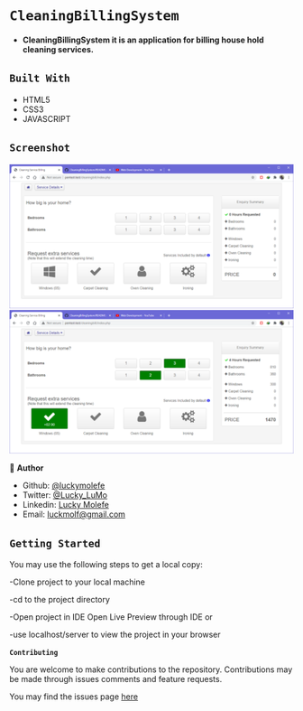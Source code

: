 # `CleaningBillingSystem`

- __CleaningBillingSystem it is an application for billing house hold cleaning services.__

## `Built With`

- HTML5
- CSS3
- JAVASCRIPT


## `Screenshot`
![](CleaningBill.PNG)
![](CleaningBill2.PNG)

<!--
## `Live Demo`
 Click [here](https://mystifying-tereshkova-9e3c32.netlify.app) for Live Demo
 -->
 
 👤 **Author**

- Github: [@luckymolefe](https://github.com/luckymolefe)
- Twitter: [@Lucky_LuMo](https://twitter.com/Lucky_LuMo)
- Linkedin: [Lucky Molefe](https://www.linkedin.com/in/luck-molefe-02767092/)
- Email: luckmolf@gmail.com

## `Getting Started`

You may use the following steps to get a local copy:

-Clone project to your local machine 

-cd to the project directory 

-Open project in IDE Open Live Preview through IDE or

-use localhost/server to view the project in your browser

**`Contributing`**

You are welcome to make contributions to the repository. Contributions may be made through issues comments and feature requests.

You may find the issues page [here](https://github.com/luckymolefe/CleaningBillingSystem/issues)

